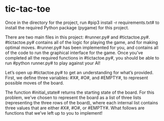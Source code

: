 # tic-tac-toe

Once in the directory for the project, run #pip3 install -r requirements.txt# to install the required Python package (pygame) for this project.

There are two main files in this project: #runner.py# and #tictactoe.py#. #tictactoe.py# contains all of the logic for playing the game, and for making optimal moves. #runner.py# has been implemented for you, and contains all of the code to run the graphical interface for the game. Once you’ve completed all the required functions in #tictactoe.py#, you should be able to run #python runner.py# to play against your AI!

Let’s open up #tictactoe.py# to get an understanding for what’s provided. First, we define three variables: #X#, #O#, and #EMPTY#, to represent possible moves of the board.

The function #initial_state# returns the starting state of the board. For this problem, we’ve chosen to represent the board as a list of three lists (representing the three rows of the board), where each internal list contains three values that are either #X#, #O#, or #EMPTY#. What follows are functions that we’ve left up to you to implement!
